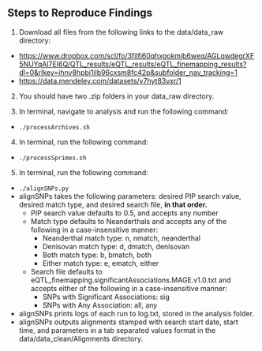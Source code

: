 ## Steps to Reproduce Findings

1. Download all files from the following links to the data/data_raw directory:
- https://www.dropbox.com/scl/fo/3filfi60qhxgokmjb6weq/AGLqwdegrXF5NUYqAl7EI6Q/QTL_results/eQTL_results/eQTL_finemapping_results?dl=0&rlkey=ihnv8hpbj1ilb96cxsm8fc42p&subfolder_nav_tracking=1
- https://data.mendeley.com/datasets/y7hyt83vxr/1

2. You should have two .zip folders in your data_raw directory.

3. In terminal, navigate to analysis and run the following command:
- `./processArchives.sh`

4. In terminal, run the following command:
- `./processSprimes.sh`

5. In terminal, run the following command:
- `./alignSNPs.py`
- alignSNPs takes the following parameters: desired PIP search value, desired match type, and desired search file, **in that order.**
    - PIP search value defaults to 0.5, and accepts any number
    - Match type defaults to Neanderthals and accepts any of the following in a case-insensitive manner:
        - Neanderthal match type: n, nmatch, neanderthal
        - Denisovan match type: d, dmatch, denisovan
        - Both match type: b, bmatch, both
        - Either match type: e, ematch, either
    - Search file defaults to eQTL_finemapping.significantAssociations.MAGE.v1.0.txt and accepts either of the following in a case-insensitive manner:
        - SNPs with Significant Associations: sig
        - SNPs with Any Association: all, any
- alignSNPs prints logs of each run to log.txt, stored in the analysis folder.
- alignSNPs outputs alignments stamped with search start date, start time, and parameters in a tab separated values format in the data/data_clean/Alignments directory.